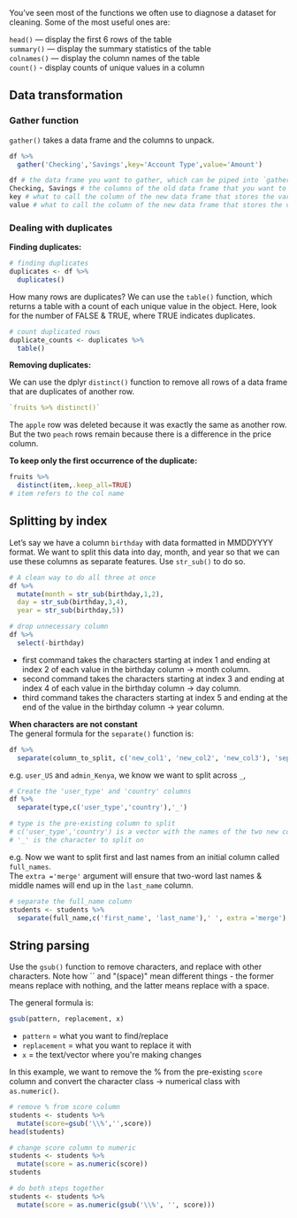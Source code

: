 You’ve seen most of the functions we often use to diagnose a dataset for cleaning. Some of the most useful ones are:

`head()` — display the first 6 rows of the table  
`summary()` — display the summary statistics of the table  
`colnames()` — display the column names of the table  
`count()` - display counts of unique values in a column

## Data transformation
### Gather function
`gather()` takes a data frame and the columns to unpack.
```r
df %>%
  gather('Checking','Savings',key='Account Type',value='Amount')
```
```r
df # the data frame you want to gather, which can be piped into `gather()`
Checking, Savings # the columns of the old data frame that you want to turn into variables
key # what to call the column of the new data frame that stores the variables
value # what to call the column of the new data frame that stores the values
````
### Dealing with duplicates
**Finding duplicates:**
```r
# finding duplicates
duplicates <- df %>%
  duplicates()
```
  
How many rows are duplicates? We can use the `table()` function, which returns a table with a count of each unique value in the object. Here, look for the number of FALSE & TRUE, where TRUE indicates duplicates.

```r
# count duplicated rows
duplicate_counts <- duplicates %>%
  table()
```

**Removing duplicates:** 

We can use the dplyr `distinct()` function to remove all rows of a data frame that are duplicates of another row.  

```r
`fruits %>% distinct()`
```
The `apple` row was deleted because it was exactly the same as another row. But the two `peach` rows remain because there is a difference in the price column.  
  

**To keep only the first occurrence of the duplicate:**
```r
fruits %>%
  distinct(item,.keep_all=TRUE)
# item refers to the col name
```

## Splitting by index
Let’s say we have a column `birthday` with data formatted in MMDDYYYY format. We want to split this data into day, month, and year so that we can use these columns as separate features.  Use `str_sub()` to do so.

```r
# A clean way to do all three at once
df %>%
  mutate(month = str_sub(birthday,1,2),
  day = str_sub(birthday,3,4),
  year = str_sub(birthday,5))

# drop unnecessary column
df %>%
  select(-birthday)

```
* first command takes the characters starting at index 1 and ending at index 2 of each value in the birthday column -> month column.  
* second command takes the characters starting at index 3 and ending at index 4 of each value in the birthday column -> day column.  
* third command takes the characters starting at index 5 and ending at the end of the value in the birthday column -> year column.  

**When characters are not constant**  
 The general formula for the `separate()` function is:
```r
df %>%
  separate(column_to_split, c('new_col1', 'new_col2', 'new_col3'), 'separator')
```  
e.g. `user_US` and `admin_Kenya`, we know we want to split across `_`, 
```r
# Create the 'user_type' and 'country' columns
df %>%
  separate(type,c('user_type','country'),'_')

# type is the pre-existing column to split
# c('user_type','country') is a vector with the names of the two new columns
# '_' is the character to split on
```
e.g. Now we want to split first and last names from an initial column called `full_names`.  
The `extra ='merge'` argument will ensure that two-word last names & middle names will end up in the `last_name` column.
```r
# separate the full_name column
students <- students %>%
  separate(full_name,c('first_name', 'last_name'),' ', extra ='merge')
```

## String parsing
Use the `gsub()` function to remove characters, and replace with other characters. Note how `` and "(space)" mean different things - the former means replace with nothing, and the latter means replace with a space.  

The general formula is:
```r
gsub(pattern, replacement, x)
```
* `pattern` = what you want to find/replace
* `replacement` = what you want to replace it with
* `x` = the text/vector where you're making changes  


In this example, we want to remove the % from the pre-existing `score` column and convert the  character class -> numerical class with `as.numeric()`.

```r
# remove % from score column
students <- students %>%
  mutate(score=gsub('\\%','',score))
head(students)

# change score column to numeric
students <- students %>%
  mutate(score = as.numeric(score))
students

# do both steps together
students <- students %>%
  mutate(score = as.numeric(gsub('\\%', '', score)))
```
